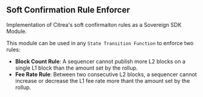 ## Soft Confirmation Rule Enforcer

Implementation of Citrea's soft confirmaiton rules as a Sovereign SDK Module.

This module can be used in any `State Transition Function` to enforce two rules:
- **Block Count Rule**: A sequencer cannot publish more L2 blocks on a single L1 block than the amount set by the rollup.
- **Fee Rate Rule**: Between two consecutive L2 blocks, a sequencer cannot increase or decrease the L1 fee rate more thant the amount set by the rollup.